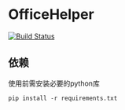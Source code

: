 # OfficeHelper

[![Build Status](https://travis-ci.org/wusphinx/OfficeHelper.svg?branch=master)](https://travis-ci.org/wusphinx/OfficeHelper)

## 依赖

使用前需安装必要的python库
```
pip install -r requirements.txt
```
